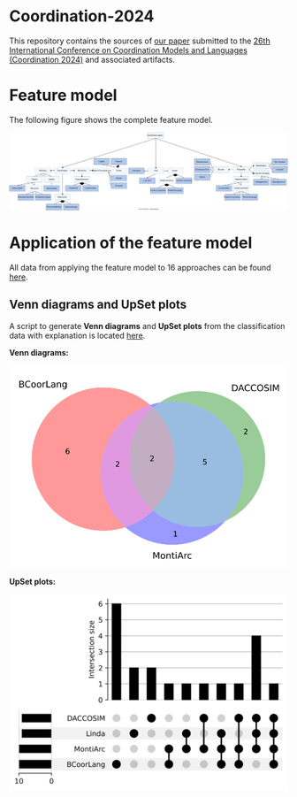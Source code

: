 # Coordination-2024
This repository contains the sources of [our paper](./paper.pdf) submitted to the [26th International Conference on Coordination Models and Languages (Coordination 2024)](https://www.discotec.org/2024/coordination) and associated artifacts.

# Feature model
The following figure shows the complete feature model.

![](./artifacts/images/feature-model.svg)

# Application of the feature model
All data from applying the feature model to 16 approaches can be found [here](./artifacts/classification.xlsx).

## Venn diagrams and UpSet plots
A script to generate **Venn diagrams** and **UpSet plots** from the classification data with explanation is located [here](./artifacts/python-scripts/).

**Venn diagrams:**

![venn diagram](./artifacts/python-scripts/venn-diagrams/BCoorLang_DACCOSIM_MontiArc_venn.svg)

**UpSet plots:**

![venn diagram](./artifacts/python-scripts/upset-plots/BCoorLang_Linda_MontiArc_DACCOSIM_upset.svg)
